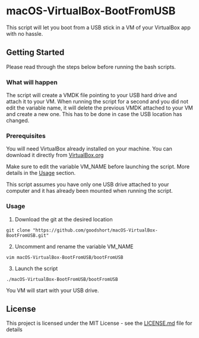# macOS-VirtualBox-BootFromUSB

This script will let you boot from a USB stick in a VM of your VirtualBox app with no hassle.

## Getting Started

Please read through the steps below before running the bash scripts.

### What will happen

The script will create a VMDK file pointing to your USB hard drive and attach it to your VM.
When running the script for a second and you did not edit the variable name, it will delete the previous VMDK attached to your VM and create a new one. This has to be done in case the USB location has changed.

### Prerequisites

You will need VirtualBox already installed on your machine. You can download it directly from [VirtualBox.org](https://www.virtualbox.org/wiki/Downloads)

Make sure to edit the variable VM_NAME before launching the script. More details in the [Usage](https://github.com/goodshort/macOS-VirtualBox-BootFromUSB#Usage) section.

This script assumes you have only one USB drive attached to your computer and it has already been mounted when running the script.

### Usage

1. Download the git at the desired location

```
git clone "https://github.com/goodshort/macOS-VirtualBox-BootFromUSB.git"
```

2. Uncomment and rename the variable VM_NAME

```
vim macOS-VirtualBox-BootFromUSB/bootFromUSB
```

3. Launch the script

```
./macOS-VirtualBox-BootFromUSB/bootFromUSB
```
You VM will start with your USB drive.

## License

This project is licensed under the MIT License - see the [LICENSE.md](LICENSE.md) file for details
